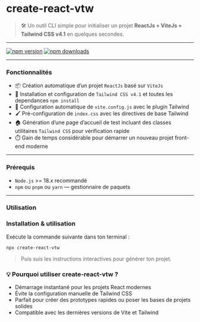 # create-react-vtw

> 🛠️ Un outil CLI simple pour initialiser un projet **ReactJs + ViteJs + Tailwind CSS v4.1** en quelques secondes.

---
[![npm version](https://img.shields.io/npm/v/create-react-vtw?style=for-the-badge&color=blueviolet)](https://www.npmjs.com/package/create-react-vtw)
[![npm downloads](https://img.shields.io/npm/dm/create-react-vtw?style=for-the-badge&color=success)](https://www.npmjs.com/package/create-react-vtw)

---

### Fonctionnalités

- 📦 Création automatique d’un projet `ReactJs` basé sur `ViteJs`
- 🎨 Installation et configuration de `Tailwind CSS v4.1` et toutes les dependances `npm install`
- 🔧 Configuration automatique de `vite.config.js` avec le plugin Tailwind
- 🖌️ Pré-configuration de `index.css` avec les directives de base Tailwind
- 🏠 Génération d’une page d’accueil de test incluant des classes utilitaires `Tailwind CSS` pour vérification rapide
- ⏱️ Gain de temps considérable pour démarrer un nouveau projet front-end moderne

---
### Prérequis
- `Node.js` >= 18.x recommandé
- `npm` ou `pnpm` ou `yarn` — gestionnaire de paquets
---

### Utilisation
### Installation & utilisation
Exécute la commande suivante dans ton terminal :

<pre translate="no"><code class="language-bash">npx create-react-vtw</code></pre>

> Puis suis les instructions interactives pour générer ton projet.

### 💡 Pourquoi utiliser create-react-vtw ?
- Démarrage instantané pour les projets React modernes
- Évite la configuration manuelle de Tailwind CSS
- Parfait pour créer des prototypes rapides ou poser les bases de projets solides
- Compatible avec les dernières versions de Vite et Tailwind